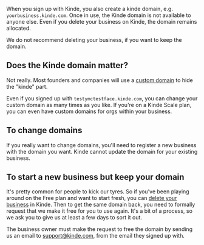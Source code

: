 
When you sign up with Kinde, you also create a kinde domain, e.g. `yourbusiness.kinde.com`. Once in use, the Kinde domain is not available to anyone else. Even if you delete your business on Kinde, the domain remains allocated. 

We do not recommend deleting your business, if you want to keep the domain.

## Does the Kinde domain matter?

Not really. Most founders and companies will use a [custom domain](/build/domains/pointing-your-domain/) to hide the "kinde" part. 

Even if you signed up with `testymctestface.kinde.com`, you can change your custom domain as many times as you like. If you're on a Kinde Scale plan, you can even have custom domains for orgs within your business.

## To change domains

If you really want to change domains, you'll need to register a new business with the domain you want. Kinde cannot update the domain for your existing business. 

## To start a new business but keep your domain

It's pretty common for people to kick our tyres. So if you've been playing around on the Free plan and want to start fresh, you can [delete your business](/manage-your-account/your-data/delete-business/) in Kinde. Then to get the same domain back, you need to formally request that we make it free for you to use again. It's a bit of a process, so we ask you to give us at least a few days to sort it out. 

The business owner must make the request to free the domain by sending us an email to support@kinde.com, from the email they signed up with.



